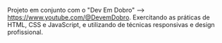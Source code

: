 Projeto em conjunto com o "Dev Em Dobro" --> https://www.youtube.com/@DevemDobro. Exercitando as práticas de HTML, CSS e JavaScript, e utilizando de técnicas responsivas e design profissional.
